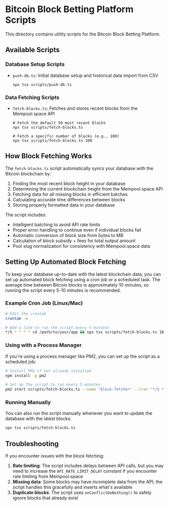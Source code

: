 # Bitcoin Block Betting Platform Scripts

This directory contains utility scripts for the Bitcoin Block Betting Platform.

## Available Scripts

### Database Setup Scripts

- `push-db.ts`: Initial database setup and historical data import from CSV
  ```
  npx tsx scripts/push-db.ts
  ```

### Data Fetching Scripts

- `fetch-blocks.ts`: Fetches and stores recent blocks from the Mempool.space API
  ```
  # Fetch the default 50 most recent blocks
  npx tsx scripts/fetch-blocks.ts
  
  # Fetch a specific number of blocks (e.g., 100)
  npx tsx scripts/fetch-blocks.ts 100
  ```

## How Block Fetching Works

The `fetch-blocks.ts` script automatically syncs your database with the Bitcoin blockchain by:

1. Finding the most recent block height in your database
2. Determining the current blockchain height from the Mempool.space API
3. Fetching data for all missing blocks in efficient batches
4. Calculating accurate time differences between blocks
5. Storing properly formatted data in your database

The script includes:
- Intelligent batching to avoid API rate limits
- Proper error handling to continue even if individual blocks fail
- Automatic conversion of block size from bytes to MB
- Calculation of block subsidy + fees for total output amount
- Pool slug normalization for consistency with Mempool.space data

## Setting Up Automated Block Fetching

To keep your database up-to-date with the latest blockchain data, you can set up automated block fetching using a cron job or a scheduled task. The average time between Bitcoin blocks is approximately 10 minutes, so running the script every 5-10 minutes is recommended.

### Example Cron Job (Linux/Mac)

```bash
# Edit the crontab
crontab -e

# Add a line to run the script every 5 minutes
*/5 * * * * cd /path/to/your/app && npx tsx scripts/fetch-blocks.ts 10
```

### Using with a Process Manager

If you're using a process manager like PM2, you can set up the script as a scheduled job:

```bash
# Install PM2 if not already installed
npm install -g pm2

# Set up the script to run every 5 minutes
pm2 start scripts/fetch-blocks.ts --name "block-fetcher" --cron "*/5 * * * *" -- 10
```

### Running Manually

You can also run the script manually whenever you want to update the database with the latest blocks:

```bash
npx tsx scripts/fetch-blocks.ts
```

## Troubleshooting

If you encounter issues with the block fetching:

1. **Rate limiting**: The script includes delays between API calls, but you may need to increase the `API_RATE_LIMIT_DELAY` constant if you encounter rate limiting from Mempool.space
2. **Missing data**: Some blocks may have incomplete data from the API; the script handles this gracefully and inserts what's available
3. **Duplicate blocks**: The script uses `onConflictDoNothing()` to safely ignore blocks that already exist